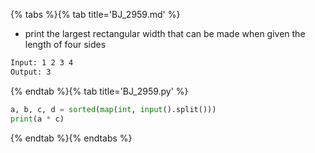 {% tabs %}{% tab title='BJ_2959.md' %}

* print the largest rectangular width that can be made when given the length of four sides

```txt
Input: 1 2 3 4
Output: 3
```

{% endtab %}{% tab title='BJ_2959.py' %}

```py
a, b, c, d = sorted(map(int, input().split()))
print(a * c)
```

{% endtab %}{% endtabs %}
